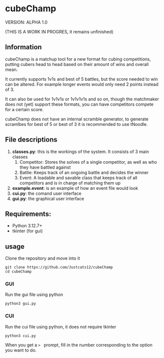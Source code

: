 # cubeChamp

VERSION: ALPHA 1.0

(THIS IS A WORK IN PROGRES, it remains unfinished)

## Information
cubeChamp is a matchup tool for a new format for cubing competitions, putting cubers head to head based on their amount of wins and overall mean.

It currently supports 1v1s and best of 5 battles, but the score needed to win can be altered. For example longer events would only need 2 points instead of 3.

It can also be used for 1v1v1s or 1v1v1v1s and so on, though the matchmaker does not (yet) support these formats, you can have competitors compete for a certain score.

cubeChamp does not have an internal scramble generator, to generate scramlbes for best of 5 or best of 3 it is recommended to use tNoodle.

## File descriptions
1. **classes.py**: this is the workings of the system. It consists of 3 main classes
    1. Competitor: Stores the solves of a single competitor, as well as who they have battled against
    2. Battle: Keeps track of an ongoing battle and decides the winner
    3. Event: A loadable and savable class that keeps track of all competitors and is in charge of matching them up
2. **example.event**: is an example of how an event file would look
3. **cui.py**: the comand user interface
4. **gui.py**: the graphical user interface

## Requirements:

- Python 3.12.7+
- tkinter (for gui)
## usage

Clone the repository and move into it
```
git clone https://github.com/Justcats12/cubeChamp
cd cubeChamp
```

### GUI
Run the gui file using python

```
python3 gui.py
```

### CUI
Run the cui file using python, it does not require tkinter
```
python3 cui.py
```

When you get a `> ` prompt, fill in the number corresponding to the option you want to do.
